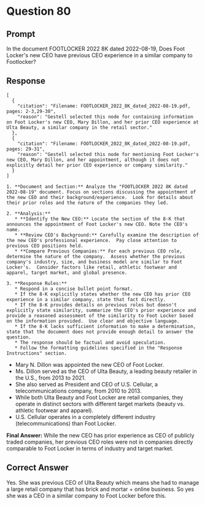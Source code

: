 # Question 80

## Prompt

In the document FOOTLOCKER 2022 8K dated 2022-08-19, Does Foot Locker's new CEO have previous CEO experience in a similar company to Footlocker?

## Response

```results
[
  {
    "citation": "Filename: FOOTLOCKER_2022_8K_dated_2022-08-19.pdf, pages: 2-3,29-30",
    "reason": "Gestell selected this node for containing information on Foot Locker's new CEO, Mary Dillon, and her prior CEO experience at Ulta Beauty, a similar company in the retail sector."
  },
  {
    "citation": "Filename: FOOTLOCKER_2022_8K_dated_2022-08-19.pdf, pages: 29-31",
    "reason": "Gestell selected this node for mentioning Foot Locker's new CEO, Mary Dillon, and her appointment, although it does not explicitly detail her prior CEO experience or company similarity."
  }
]
```

```cot
1. **Document and Section:** Analyze the "FOOTLOCKER 2022 8K dated 2022-08-19" document. Focus on sections discussing the appointment of the new CEO and their background/experience.  Look for details about their prior roles and the nature of the companies they led.

2. **Analysis:**
   * **Identify the New CEO:** Locate the section of the 8-K that announces the appointment of Foot Locker's new CEO. Note the CEO's name.
   * **Review CEO's Background:** Carefully examine the description of the new CEO's professional experience.  Pay close attention to previous CEO positions held.
   * **Compare Previous Companies:** For each previous CEO role, determine the nature of the company.  Assess whether the previous company's industry, size, and business model are similar to Foot Locker's.  Consider factors like retail, athletic footwear and apparel, target market, and global presence.

3. **Response Rules:**
   * Respond in a concise bullet point format.
   * If the 8-K explicitly states whether the new CEO has prior CEO experience in a similar company, state that fact directly.
   * If the 8-K provides details on previous roles but doesn't explicitly state similarity, summarize the CEO's prior experience and provide a reasoned assessment of the similarity to Foot Locker based on the information provided.  Use clear and objective language.
   * If the 8-K lacks sufficient information to make a determination, state that the document does not provide enough detail to answer the question.
   * The response should be factual and avoid speculation.
   * Follow the formatting guidelines specified in the "Response Instructions" section.

```

- Mary N. Dillon was appointed the new CEO of Foot Locker.
- Ms. Dillon served as the CEO of Ulta Beauty, a leading beauty retailer in the U.S., from 2013 to 2021.
- She also served as President and CEO of U.S. Cellular, a telecommunications company, from 2010 to 2013.
- While both Ulta Beauty and Foot Locker are retail companies, they operate in distinct sectors with different target markets (beauty vs. athletic footwear and apparel).
- U.S. Cellular operates in a completely different industry (telecommunications) than Foot Locker.

**Final Answer:** While the new CEO has prior experience as CEO of publicly traded companies, her previous CEO roles were not in companies directly comparable to Foot Locker in terms of industry and target market.

## Correct Answer

Yes. She was previous CEO of Ulta Beauty which means she had to manage a large retail company that has brick and mortar + online business. So yes she was a CEO in a similar company to Foot Locker before this.
